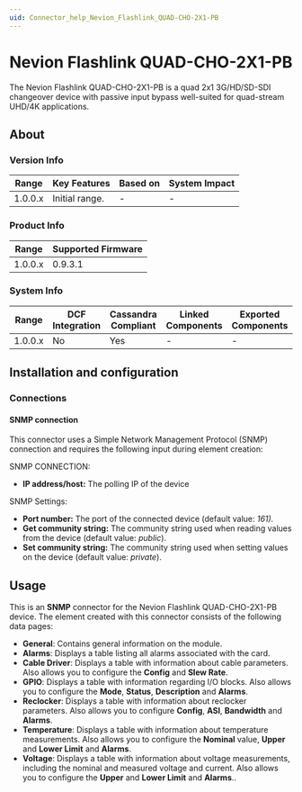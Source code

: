 ```yaml
---
uid: Connector_help_Nevion_Flashlink_QUAD-CHO-2X1-PB
---
```


# Nevion Flashlink QUAD-CHO-2X1-PB

The Nevion Flashlink QUAD-CHO-2X1-PB is a quad 2x1 3G/HD/SD-SDI changeover device with passive input bypass well-suited for quad-stream UHD/4K applications.

## About

### Version Info

| **Range** | **Key Features** | **Based on** | **System Impact** |
|-----------|------------------|--------------|-------------------|
| 1.0.0.x   | Initial range.   | \-           | \-                |

### Product Info

| Range     | Supported Firmware     |
|-----------|------------------------|
| 1.0.0.x   | 0.9.3.1                |

### System Info

| Range     | DCF Integration     | Cassandra Compliant     | Linked Components     | Exported Components     |
|-----------|---------------------|-------------------------|-----------------------|-------------------------|
| 1.0.0.x   | No                  | Yes                     | \-                    | \-                      |

## Installation and configuration

### Connections

#### SNMP connection

This connector uses a Simple Network Management Protocol (SNMP) connection and requires the following input during element creation:

SNMP CONNECTION:

- **IP address/host:** The polling IP of the device

SNMP Settings:

- **Port number:** The port of the connected device (default value: *161).*
- **Get community string:** The community string used when reading values from the device (default value: *public*).
- **Set community string:** The community string used when setting values on the device (default value: *private*).

## Usage

This is an **SNMP** connector for the Nevion Flashlink QUAD-CHO-2X1-PB device. The element created with this connector consists of the following data pages:

- **General**: Contains general information on the module.
- **Alarms**: Displays a table listing all alarms associated with the card.
- **Cable Driver**: Displays a table with information about cable parameters. Also allows you to configure the **Config** and **Slew Rate**.
- **GPIO**: Displays a table with information regarding I/O blocks. Also allows you to configure the **Mode**, **Status**, **Description** and **Alarms**.
- **Reclocker**: Displays a table with information about reclocker parameters. Also allows you to configure **Config**, **ASI**, **Bandwidth** and **Alarms**.
- **Temperature**: Displays a table with information about temperature measurements. Also allows you to configure the **Nominal** value, **Upper** and **Lower Limit** and **Alarms**.
- **Voltage**: Displays a table with information about voltage measurements, including the nominal and measured voltage and current. Also allows you to configure the **Upper** and **Lower Limit** and **Alarms**..
